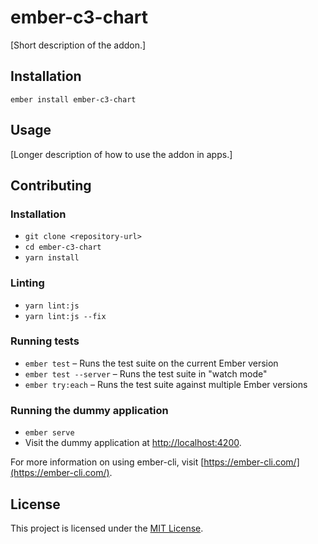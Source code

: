 ember-c3-chart
==============================================================================

[Short description of the addon.]

Installation
------------------------------------------------------------------------------

```
ember install ember-c3-chart
```


Usage
------------------------------------------------------------------------------

[Longer description of how to use the addon in apps.]


Contributing
------------------------------------------------------------------------------

### Installation

* `git clone <repository-url>`
* `cd ember-c3-chart`
* `yarn install`

### Linting

* `yarn lint:js`
* `yarn lint:js --fix`

### Running tests

* `ember test` – Runs the test suite on the current Ember version
* `ember test --server` – Runs the test suite in "watch mode"
* `ember try:each` – Runs the test suite against multiple Ember versions

### Running the dummy application

* `ember serve`
* Visit the dummy application at [http://localhost:4200](http://localhost:4200).

For more information on using ember-cli, visit [https://ember-cli.com/](https://ember-cli.com/).

License
------------------------------------------------------------------------------

This project is licensed under the [MIT License](LICENSE.md).
